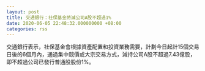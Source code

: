 ```yaml
---
layout: post
title: 交通銀行：社保基金將減公司A股不超過1%
date: 2020-06-05 22:48:32.000000000 +08:00
categories: rss
---
```


交通銀行表示，社保基金會根據資產配置和投資業務需要，計劃今日起計15個交易日後的6個月內，通過集中競價或大宗交易方式，減持公司A股不超過7.43億股，即不超過公司已發行普通股股份1%。
